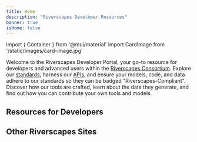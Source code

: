 ```yaml
---
title: Home
description: "Riverscapes Developer Resources"
banner: true
isHome: false
---
```


import { Container } from '@mui/material'
import CardImage from '/static/images/card-image.jpg'

<Container maxWidth="xl">

Welcome to the Riverscapes Developer Portal, your go-to resource for developers and advanced users within the  [Riverscapes Consortium](https://riverscapes.net). Explore our [standards](./standards/), harness our [APIs](./api/), and ensure your models, code, and data adhere to our standards so they can be badged "Riverscapes-Compliant". Discover how our tools are crafted, learn about the data they generate, and find out how you can contribute your own tools and models.

## Resources for Developers

<Container maxWidth="xl">
    <Grid container spacing={4} sx={{mt: 3}} padding={0}>
      <StoryCard 
        title="Standards & Compliance"
        image={CardImage}
        description="Learn about riverscapes standards and how to make your tools and data compliant."
        to="/standards" />
      <StoryCard 
        title="Riverscapes API"
        image={CardImage}
        description="Learn how to use the Riverscapes API to access data."
        to="/getting-started" />
      <StoryCard 
        title="Documentation"
        image={CardImage}
        description="Resources to build Riverscapes documentation and websites."
        to="/documentation" />
    </Grid>
</Container>

## Other Riverscapes Sites

<Container maxWidth="xl">
    <Grid container spacing={4} sx={{mt: 3}} padding={0}>
      <StoryCard 
        title="Riverscapes Consortium"
        image={CardImage}
        description="The Riverscapes Consortium main site."
        to="https://riverscapes.net" />
      <StoryCard 
        title="Our Tools"
        image={CardImage}
        description="Learn about each of our Riverscapes compliant tools."
        to="https://tools.riverscapes.net" />
      <StoryCard 
        title="Data Exchange"
        image={CardImage}
        description="Discover and download Riverscapes compliant data."
        to="https://data.riverscapes.net" />
    </Grid>
</Container>

</Container>